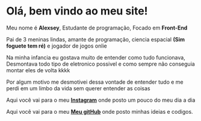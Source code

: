 <html>
<head>
    <meta charset="UTF-8">
    <meta name="viewport" content="width=device-width, initial-scale=1.0">
    <title>Alexsey Batista</title>
    <link rel="stylesheet" href="resetcss.css">
</head>
<body>
<h1 id="Ola">Olá, bem vindo ao meu site!</h1>
<p class="textos">Meu nome é <strong>Alexsey</strong>, Estudante de programação, Focado em <strong>Front-End</strong></p>
<p id="textos"> Pai de 3 meninas lindas, amante de programação, ciencia espacial <strong>(Sim foguete tem ré)</strong> e jogador de jogos onlie </p>
<p id="textos">Na minha infancia eu gostava muito de entender como tudo funcionava, Desmontava todo tipo de eletronico possivel e como sempre não conseguia montar eles de volta kkkk</p>
<p id="textos">Por algum motivo me desmotivei dessa vontade de entender tudo e me perdi em um limbo da vida sem querer entender as coisas</p>



<div>
    <p  id="meusLinks1">Aqui você vai para o meu <a href="https://www.instagram.com/alexsey.batista/"><strong>Instagram</strong></a> onde posto um pouco do meu dia a dia</p>
    <p  id="meusLinks2">Aqui você vai para o meu <a href="https://github.com/AlexseySilva"><strong>Meu gitHub</strong></a> onde posto minhas ideias e codigos.</p>
</div>
</body>
</html>